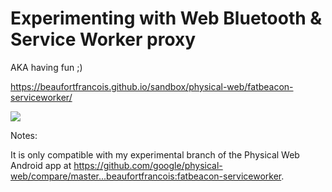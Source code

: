# Experimenting with Web Bluetooth & Service Worker proxy

AKA having fun ;)

https://beaufortfrancois.github.io/sandbox/physical-web/fatbeacon-serviceworker/

<img src="https://raw.githubusercontent.com/beaufortfrancois/sandbox/gh-pages/physical-web/fatbeacon-serviceworker/recording.gif">

Notes:

It is only compatible with my experimental branch of the Physical Web Android app at https://github.com/google/physical-web/compare/master...beaufortfrancois:fatbeacon-serviceworker.
